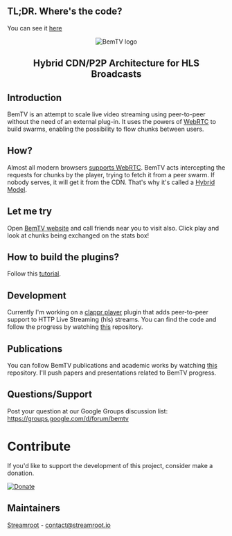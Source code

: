 ## TL;DR. Where's the code?

You can see it [here](http://github.com/bemtv/clappr-p2phls-plugin)

<div align=center><img src="http://bem.tv/img/logo.png" alt="BemTV logo"><br>
<h2>Hybrid CDN/P2P Architecture for HLS Broadcasts</h2>
</div>

## Introduction

BemTV is an attempt to scale live video streaming using peer-to-peer without the need of an external plug-in. It uses the powers of [WebRTC](http://www.webrtc.org/) to build swarms, enabling the possibility to flow chunks between users.

## How?

Almost all modern browsers [supports WebRTC](http://iswebrtcreadyyet.com/). BemTV acts intercepting the requests for chunks by the player, trying to fetch it from a peer swarm. If nobody serves, it will get it from the CDN. That's why it's called a [Hybrid Model](http://en.wikipedia.org/wiki/Peer-to-peer#Hybrid_models).

## Let me try

Open [BemTV website](http://bem.tv) and call friends near you to visit also. Click play and look at chunks being exchanged on the stats box!

## How to build the plugins?

Follow this [tutorial](https://github.com/bemtv/bemtv/wiki/tutorial).

## Development

Currently I'm working on a [clappr player](http://clappr.io) plugin that adds peer-to-peer support to HTTP Live Streaming (hls) streams. You can find the code and follow the progress by watching [this](https://github.com/bemtv/clappr-p2phls-plugin) repository.

## Publications

You can follow BemTV publications and academic works by watching [this](http://github.com/bemtv/publications) repository. I'll push papers and presentations related to BemTV progress.

## Questions/Support

Post your question at our Google Groups discussion list: https://groups.google.com/d/forum/bemtv

# Contribute

If you'd like to support the development of this project, consider make a donation.

[![Donate](https://www.paypalobjects.com/en_US/i/btn/btn_donate_LG.gif)](https://www.paypal.com/cgi-bin/webscr?cmd=_donations&business=BWQTD9JLRTNF6&lc=US&item_name=BemTV%20CDN%2fP2P%20Architecture%20for%20HLS%20Broadcasts&item_number=bemtv&currency_code=USD&bn=PP%2dDonationsBF%3abtn_donate_LG%2egif%3aNonHosted)

## Maintainers

[Streamroot](http://www.streamroot.io) - contact@streamroot.io
